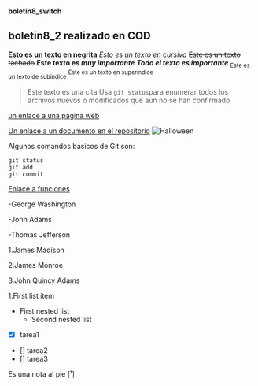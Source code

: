 #### boletin8_switch
## boletin8_2 realizado en COD
**Esto es un texto en negrita**
*Esto es un texto en cursiva*
~~Este es un texto tachado~~
**Este texto es _muy importante_**
***Todo el texto es importante***
<sub>Este es un texto de subíndice</sub>
<sup>Este es un texto en superíndice</sup>
>Este texto es una cita
Usa `git status`para enumerar todos los archivos nuevos o modificados que aún no se han confirmado



[un enlace a una página web](http://google.com)

[Un enlace a un documento en el repositorio](src/Funciones.java)
![Halloween](https://www.65ymas.com/uploads/s1/46/02/53/bigstock-halloween-pumpkin-smile-and-sc-384395327.jpeg)

Algunos comandos básicos de Git son:
```
git status
git add
git commit
```
[Enlace a funciones](src/Funciones.java)

-George Washington

-John Adams

-Thomas Jefferson

1.James Madison

2.James Monroe

3.John Quincy Adams

1.First list item 
-   First nested list
    - Second nested list

- [x] tarea1
- [] tarea2
- [] tarea3

Es una nota al pie [¹]

<!-- Este contenido no aparecerá en el Markdown -->




